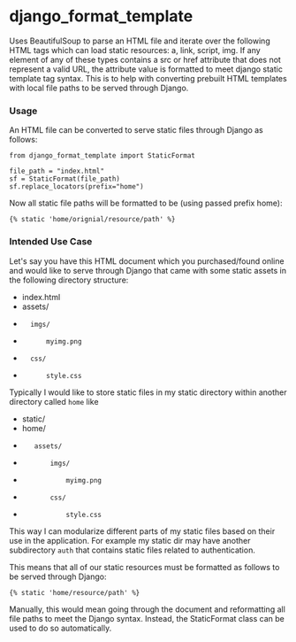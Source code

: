 # django_format_template

Uses BeautifulSoup to parse an HTML file and iterate over the following HTML tags which can load static resources: a, link, script, img.  If any element of any of these types contains a src or href attribute that does not represent a valid URL, the attribute value is formatted to meet django static template tag syntax.  This is to help with converting prebuilt HTML templates with local file paths to be served through Django.

### Usage
An HTML file can be converted to serve static files through Django as follows:
```
from django_format_template import StaticFormat

file_path = "index.html"
sf = StaticFormat(file_path)
sf.replace_locators(prefix="home")
```
Now all static file paths will be formatted to be (using passed prefix home):
```
{% static 'home/orignial/resource/path' %}
```
### Intended Use Case

Let's say you have this HTML document which you purchased/found online and would like to serve through Django that came with some static assets in the following directory structure:

 -  index.html
 -  assets/
 -       imgs/
 -           myimg.png
 -       css/
 -           style.css


Typically I would like to store static files in my static directory within another directory called `home` like

- static/
-    home/
-        assets/
-            imgs/
-                myimg.png
-            css/
-                style.css
                 
This way I can modularize different parts of my static files based on their use in the application.  For example my static dir may have another subdirectory `auth` that contains static files related to authentication.

This means that all of our static resources must be formatted as follows to be served through Django:
```
{% static 'home/resource/path' %}
```
Manually, this would mean going through the document and reformatting all file paths to meet the Django syntax.  Instead, the StaticFormat class can be used to do so automatically.
